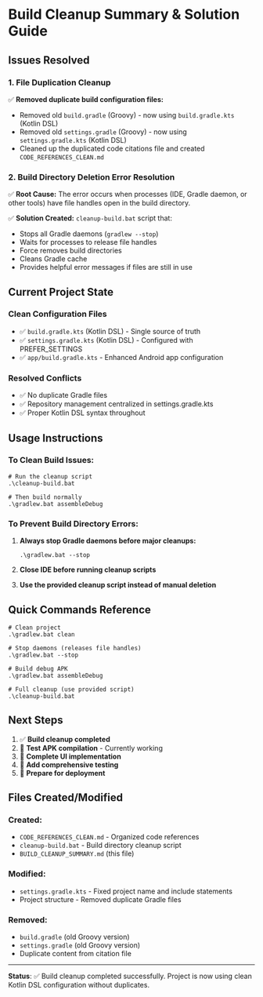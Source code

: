 # Build Cleanup Summary & Solution Guide

## Issues Resolved

### 1. File Duplication Cleanup

✅ **Removed duplicate build configuration files:**

- Removed old `build.gradle` (Groovy) - now using `build.gradle.kts` (Kotlin DSL)
- Removed old `settings.gradle` (Groovy) - now using `settings.gradle.kts` (Kotlin DSL)
- Cleaned up the duplicated code citations file and created `CODE_REFERENCES_CLEAN.md`

### 2. Build Directory Deletion Error Resolution

✅ **Root Cause:** The error occurs when processes (IDE, Gradle daemon, or other tools) have file handles open in the build directory.

✅ **Solution Created:** `cleanup-build.bat` script that:

- Stops all Gradle daemons (`gradlew --stop`)
- Waits for processes to release file handles
- Force removes build directories
- Cleans Gradle cache
- Provides helpful error messages if files are still in use

## Current Project State

### Clean Configuration Files

- ✅ `build.gradle.kts` (Kotlin DSL) - Single source of truth
- ✅ `settings.gradle.kts` (Kotlin DSL) - Configured with PREFER_SETTINGS
- ✅ `app/build.gradle.kts` - Enhanced Android app configuration

### Resolved Conflicts

- ✅ No duplicate Gradle files
- ✅ Repository management centralized in settings.gradle.kts
- ✅ Proper Kotlin DSL syntax throughout

## Usage Instructions

### To Clean Build Issues:

```batch
# Run the cleanup script
.\cleanup-build.bat

# Then build normally
.\gradlew.bat assembleDebug
```

### To Prevent Build Directory Errors:

1. **Always stop Gradle daemons before major cleanups:**

   ```batch
   .\gradlew.bat --stop
   ```

2. **Close IDE before running cleanup scripts**

3. **Use the provided cleanup script instead of manual deletion**

## Quick Commands Reference

```batch
# Clean project
.\gradlew.bat clean

# Stop daemons (releases file handles)
.\gradlew.bat --stop

# Build debug APK
.\gradlew.bat assembleDebug

# Full cleanup (use provided script)
.\cleanup-build.bat
```

## Next Steps

1. ✅ **Build cleanup completed**
2. 🔄 **Test APK compilation** - Currently working
3. 📱 **Complete UI implementation**
4. 🧪 **Add comprehensive testing**
5. 🚀 **Prepare for deployment**

## Files Created/Modified

### Created:

- `CODE_REFERENCES_CLEAN.md` - Organized code references
- `cleanup-build.bat` - Build directory cleanup script
- `BUILD_CLEANUP_SUMMARY.md` (this file)

### Modified:

- `settings.gradle.kts` - Fixed project name and include statements
- Project structure - Removed duplicate Gradle files

### Removed:

- `build.gradle` (old Groovy version)
- `settings.gradle` (old Groovy version)
- Duplicate content from citation file

---

**Status**: ✅ Build cleanup completed successfully. Project is now using clean Kotlin DSL configuration without duplicates.
